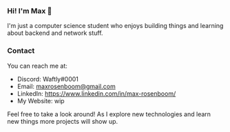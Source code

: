 ### Hi! I'm Max 👋
I'm just a computer science student who enjoys building things and learning about backend and network stuff.

### Contact 
You can reach me at:
- Discord: Waftly#0001
- Email: maxrosenboom@gmail.com
- LinkedIn: https://www.linkedin.com/in/max-rosenboom/
- My Website: wip

Feel free to take a look around! As I explore new technologies and learn new things more projects will show up.
<!--
### Repo Stats
[![Top Langs](https://github-readme-stats.vercel.app/api/top-langs/?username=maxrosenboom)](https://github.com/anuraghazra/github-readme-stats)
-->
